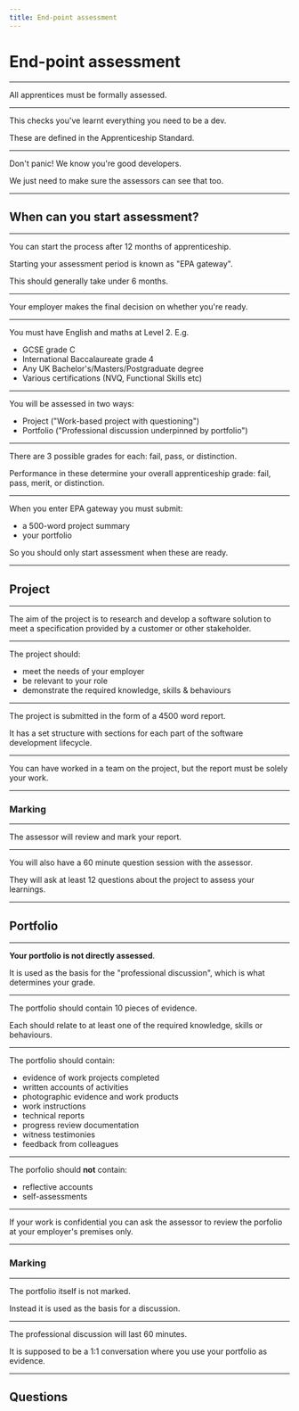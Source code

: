 ```yaml
---
title: End-point assessment
---
```


# End-point assessment

---

All apprentices must be formally assessed.

---

This checks you've learnt everything you need to be a dev.

These are defined in the Apprenticeship Standard.

---

Don't panic! We know you're good developers.

We just need to make sure the assessors can see that too.

---

## When can you start assessment?

---

You can start the process after 12 months of apprenticeship.

Starting your assessment period is known as "EPA gateway".

This should generally take under 6 months.

---

Your employer makes the final decision on whether you're ready.

---

You must have English and maths at Level 2. E.g.

- GCSE grade C
- International Baccalaureate grade 4
- Any UK Bachelor's/Masters/Postgraduate degree
- Various certifications (NVQ, Functional Skills etc)

---

You will be assessed in two ways:

- Project ("Work-based project with questioning")
- Portfolio ("Professional discussion underpinned by portfolio")

---

There are 3 possible grades for each: fail, pass, or distinction.

Performance in these determine your overall apprenticeship grade: fail, pass, merit, or distinction.

---

When you enter EPA gateway you must submit:

- a 500-word project summary
- your portfolio

So you should only start assessment when these are ready.

---

## Project

---

The aim of the project is to research and develop a software solution to meet a specification provided by a customer or other stakeholder.

---

The project should:

- meet the needs of your employer
- be relevant to your role
- demonstrate the required knowledge, skills & behaviours

---

The project is submitted in the form of a 4500 word report.

It has a set structure with sections for each part of the software development lifecycle.

---

You can have worked in a team on the project, but the report must be solely your work.

---

### Marking

---

The assessor will review and mark your report.

---

You will also have a 60 minute question session with the assessor.

They will ask at least 12 questions about the project to assess your learnings.

---

## Portfolio

---

**Your portfolio is not directly assessed**.

It is used as the basis for the "professional discussion", which is what determines your grade.

---

The portfolio should contain 10 pieces of evidence.

Each should relate to at least one of the required knowledge, skills or behaviours.

---

The portfolio should contain:

- evidence of work projects completed
- written accounts of activities
- photographic evidence and work products
- work instructions
- technical reports
- progress review documentation
- witness testimonies
- feedback from colleagues

---

The porfolio should **not** contain:

- reflective accounts
- self-assessments

---

If your work is confidential you can ask the assessor to review the porfolio at your employer's premises only.

---

### Marking

---

The portfolio itself is not marked.

Instead it is used as the basis for a discussion.

---

The professional discussion will last 60 minutes.

It is supposed to be a 1:1 conversation where you use your portfolio as evidence.

---

## Questions
